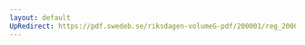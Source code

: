 ```yaml
---
layout: default
UpRedirect: https://pdf.swedeb.se/riksdagen-volumeG-pdf/200001/reg_200001/reg_200001_0133.pdf
---
```

